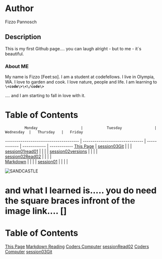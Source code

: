 # Author
Fizzo Pannosch


## Description
This is my first Github page.... you can laugh alright - but to me - it`s beautiful.


### About ME
My name is Fizzo [Feet:so]. I am a student at codefellows. I live in Olympia, WA. I love to garden and cook. I love nature, people and life. I am learning to **`\<code\>\<\/code\>`** 

.... and I am starting to fall in love with it.



# Table of Contents


             Monday                    |           Tuesday               |   Wednesday  |   Thursday   |   Friday 
-------------------------------------- | ------------------------------- | ------------ | ------------ | ------------
[This Page](README.md)                 | [session03Git](session03git.md) |              |              |  
[session01read01](session01read01.md)  |                                 |              |              |
[session02versions](session02.md)      |                                 |              |              |  
[session02Read02](session02Read02.md)  |                                 |              |              |   
[Markdown](markdownLecture01.md)       |                                 |              |              |
[session01](session01.md)              |                                 |              |              |





![SANDCASTLE](http://www.chooseyourmetaphor.com/wp-content/uploads/2015/03/sandcastle3.jpg)


# and what I learned is..... you do need the square braces infront of the image link.... []


# Table of Contents
[This Page](README.md)
[Markdown Reading](markdownLecture01.md)
[Coders Computer](coders_computer.md)
[sessionRead02](session02Read02.md)
[Coders Computer](coders_computer.md)
[session03Git](session03git.md)


